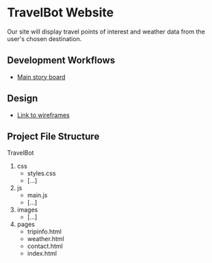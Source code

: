 # TravelBot Website

Our site will display travel points of interest and weather data from the user's chosen destination.

## Development Workflows
- [Main story board](https://github.com/users/kevitay/projects/2/views/1?layout=board)

## Design
- [Link to wireframes](https://app.moqups.com/YpVMVQDwcTCBriNgP4djIHkx1ZYPMR7n/view/page/a57f5c842)

## Project File Structure
TravelBot
1. css
    - styles.css
    - [...]
2. js
    - main.js
    - [...]
3. images
    - [...]
4. pages
    - tripinfo.html
    - weather.html
    - contact.html
    - index.html
